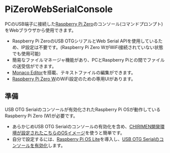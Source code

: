 # PiZeroWebSerialConsole
PCのUSB端子に接続した[Raspberry Pi Zero](https://www.raspberrypi.org/products/raspberry-pi-zero/)のコンソール(コマンドプロンプト)をWebブラウザから使用できます。

* Raspberry Pi ZeroのUSB OTGシリアルとWeb Serial APIを使用しているため、IP設定は不要です。(Raspberry Pi Zero WがWiFi接続されていない状態でも使用可能)
* 簡易なファイルマネージャ機能があり、PCとRaspberry Piとの間でファイルの送受信ができます。
* [Monaco Editor](https://microsoft.github.io/monaco-editor/)を搭載、テキストファイルの編集ができます。
* [Raspberry Pi Zero W](https://www.raspberrypi.org/products/raspberry-pi-zero-w/)のWiFi設定のための専用UIがあります。

## 準備
USB OTG Serialのコンソールが有効化されたRaspberry Pi OSが動作しているRaspberry Pi Zero (W)が必要です。
* あらかじめUSB OTG Serialのコンソールの有効化を含め、[CHIRIMEN開発環境が設定されたこちらのOSイメージ](https://github.com/kou029w/chirimen-os/releases/)を使うと簡単です。
* 自分で設定するには、[Raspberry Pi OS Lite](https://www.raspberrypi.org/software/operating-systems/#raspberry-pi-os-32-bit)を導入し、[USB OTG Serialのコンソールを有効化](https://gist.github.com/satakagi/dd34c29b0192540080681e2443258282)します。
